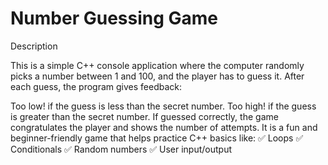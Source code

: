 # Number Guessing Game
Description

This is a simple C++ console application where the computer randomly picks a number between 1 and 100, and the player has to guess it.
After each guess, the program gives feedback:

Too low! if the guess is less than the secret number.
Too high! if the guess is greater than the secret number.
If guessed correctly, the game congratulates the player and shows the number of attempts.
It is a fun and beginner-friendly game that helps practice C++ basics like:
✅ Loops
✅ Conditionals
✅ Random numbers
✅ User input/output
